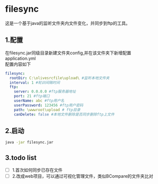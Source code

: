 # filesync
这是一个基于java的监听文件夹内文件变化，并同步到ftp的工具。
## 1.配置
在filesync.jar同级目录新建文件夹config,并在该文件夹下新增配置application.yml     
配置内容如下
```yml
filesync:
  rootDir: C:\olivesrcfile\upload\ #监听本地文件夹
  interval: 1 #轮训间隔时间
  ftp:
    server: 0.0.0.0 #ftp服务器地址
    port: 21 #ftp端口
    userName: abc #ftp用户名
    userPassword: 123456 #ftp用户密码
    path: \wwwroot\upload # ftp目录
    canDelete: false #本地文件删除是否同步删除ftp上文件
```
## 2.启动
```cmd
java -jar filesync.jar
```
## 3.todo list
-  [ ] 1.首次如何同步已存在文件
-  [ ] 2.改成web项目，可以通过可视化管理文件，类似BCompare的文件夹比对
